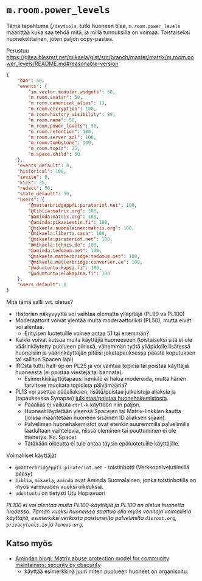 # `m.room.power_levels`

Tämä tapahtuma (`/devtools`, tutki huoneen tilaa, `m.room.power_levels`
määrittää kuka saa tehdä mitä, ja millä tunnuksilla on voimaa. Toistaiseksi
huonekohtainen, joten paljon copy-pastea.

Perustuu https://gitea.blesmrt.net/mikaela/gist/src/branch/master/matrix/m.room.power_levels/README.md#reasonable-version

```json
{
	"ban": 50,
	"events": {
		"im.vector.modular.widgets": 50,
		"m.room.avatar": 50,
		"m.room.canonical_alias": 13,
		"m.room.encryption": 100,
		"m.room.history_visibility": 99,
		"m.room.name": 50,
		"m.room.power_levels": 50,
		"m.room.retention": 100,
		"m.room.server_acl": 100,
		"m.room.tombstone": 100,
		"m.room.topic": 25,
		"m.space.child": 50
	},
	"events_default": 0,
	"historical": 100,
	"invite": 0,
	"kick": 25,
	"redact": 50,
	"state_default": 50,
	"users": {
		"@matterbridgeppfi:pirateriot.net": 100,
		"@Ciblia:matrix.org": 100,
		"@aminda:matrix.org": 100,
		"@aminda:pikaviestin.fi": 100,
		"@mikaela.suomalainen:matrix.org": 100,
		"@mikaela:liberta.casa": 100,
		"@mikaela:pirateriot.net": 100,
		"@mikaela:tchncs.de": 100,
		"@aminda:tedomum.net": 100,
		"@mikaela.matterbridge:tedomum.net": 100,
		"@mikaela.matterbridge:converser.eu": 100,
		"@uduntuntu:kapsi.fi": 100,
		"@uduntuntu:elokapina.fi": 100
	},
	"users_default": 0
}
```

Mitä tämä sallii vrt. oletus?

* Historian näkyvyyttä voi vaihtaa olematta ylläpitäjä (PL99 vs PL100)
* Moderaattorit voivat ylentää muita moderaattoriksi (PL50), mutta eivät voi alentaa.
  * Erityisen luotetuille voinee antaa 51 tai enemmän?
* Kaikki voivat kutsua muita käyttäjiä huoneeseen (toistaiseksi sitä ei ole väärinkäytetty
  puolueen piirissä, vähemmän työtä ylläpidolle lisätessä huoneisiin ja väärinkäyttäjän pitäisi
  jokatapauksessa päästä koputuksen tai sallitun Spacen läpi)
* IRCstä tuttu half-op on PL25 ja voi vaihtaa topicia tai poistaa käyttäjiä huoneesta
  (ei poistaa viestejä tai bannata).
  * Esimerkkikäyttötapaus: henkilö ei halua moderoida, mutta hänen tarvitsee muokata
    topicista päivämääriä?
* PL13 voi asettaa pääaliaksen, lisätä/poistaa julkaistuja aliaksia ja
  (tapauksessa Synapse) [julkistaa/poistaa huonehakemistosta](https://github.com/vector-im/element-web/issues/13835).
  * Pääalias ei vaikuta `ctrl-k` käyttöön niin paljon.
  * Huoneet löydetään yleensä Spacejen tai Matrix-linkkien kautta
    (joissa määritetään huoneen sisäinen ID aliaksen sijaan).
  * Palvelimen huonehakemistot ovat etenkin suuremmilla palvelimilla laadultaan
    vaihtelevia, niissä oleminen tai puuttuminen ei ole menetys. Ks. Spacet.
  * Tätäkään oikeutta ei tule antaa täysin epäluotetuille käyttäjille.

Voimalliset käyttäjät

* `@matterbridgeppfi:pirateriot.net` - toistinbotti (Verkkopalvelutiimillä pääsy)
* `Ciblia`, `mikaela`, `aminda` ovat Aminda Suomalainen, jonka toistinbotilla on
  myös varmuuden vuoksi oikeuksia.
* `uduntuntu` on tietysti Utu Hopiavuori

*PL100 ei voi alentaa muita PL100-käyttäjiä ja PL100 on oletus huonetta luodessa.
Tämän vuoksi huoneissa saattaa olla myös vanhoja voimallisia käyttäjiä, esimerkiksi
verkosta poistuneilta palvelimilta `disroot.org`, `privacytools.io` ja `feneas.org`.*

## Katso myös

* [Amindan blogi: Matrix abuse protection model for community maintainers: security by obscurity](https://www.aminda.eu/blog/english/2021/12/05/matrix-community-abuse-security-by-obscurity.html)
  * käyttää esimerkkinä juuri miten puolueen huoneet on organisoitu.
